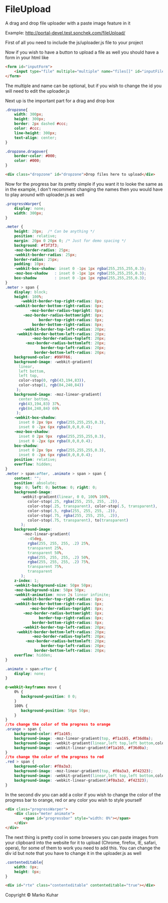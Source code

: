 FileUpload
==========

A drag and drop file uploader with a paste image feature in it

Example: http://portal-devel.test.sonchek.com/fileUpload/

First of all you need to include the js/uploader.js file to your project

Now if you wish to have a button to upload a file as well you should have a form in your html like
```html
<form id="inputForm">
    <input type="file" multiple="multiple" name="files[]" id="inputFiles">
</form>
```
The multiple and name can be optional, but if you wish to change the id you will need to edit the uploader.js

Next up is the important part for a drag and drop box

```css
.dropzone{
    width: 300px;
    height: 300px;
    border: 2px dashed #ccc;
    color: #ccc;
    line-height: 300px;
    text-align: center;
}

.dropzone.dragover{
    border-color: #000;
    color: #000;
}

```

```html
<div class="dropzone" id="dropzone">Drop files here to upload</div>
```

Now for the progress bar its pretty simple if you want it to looke the same as in the example, I don't recomment changing the names then you would have to play around with uploader.js as well

```css
.progressWarper{
    display: none;
    width: 300px;
}

.meter {
    height: 20px;  /* Can be anything */
    position: relative;
    margin: 20px 0 20px 0; /* Just for demo spacing */
    background: #f3f3f3;
    -moz-border-radius: 25px;
    -webkit-border-radius: 25px;
    border-radius: 25px;
    padding: 10px;
    -webkit-box-shadow: inset 0 -1px 1px rgba(255,255,255,0.3);
    -moz-box-shadow   : inset 0 -1px 1px rgba(255,255,255,0.3);
    box-shadow        : inset 0 -1px 1px rgba(255,255,255,0.3);
}
.meter > span {
    display: block;
    height: 100%;
       -webkit-border-top-right-radius: 8px;
    -webkit-border-bottom-right-radius: 8px;
           -moz-border-radius-topright: 8px;
        -moz-border-radius-bottomright: 8px;
               border-top-right-radius: 8px;
            border-bottom-right-radius: 8px;
        -webkit-border-top-left-radius: 20px;
     -webkit-border-bottom-left-radius: 20px;
            -moz-border-radius-topleft: 20px;
         -moz-border-radius-bottomleft: 20px;
                border-top-left-radius: 20px;
             border-bottom-left-radius: 20px;
    background-color: #99FF66;
    background-image: -webkit-gradient(
      linear,
      left bottom,
      left top,
      color-stop(0, rgb(43,194,83)),
      color-stop(1, rgb(84,240,84))
     );
    background-image: -moz-linear-gradient(
      center bottom,
      rgb(43,194,83) 37%,
      rgb(84,240,84) 69%
     );
    -webkit-box-shadow:
      inset 0 2px 9px  rgba(255,255,255,0.3),
      inset 0 -2px 6px rgba(0,0,0,0.4);
    -moz-box-shadow:
      inset 0 2px 9px  rgba(255,255,255,0.3),
      inset 0 -2px 6px rgba(0,0,0,0.4);
    box-shadow:
      inset 0 2px 9px  rgba(255,255,255,0.3),
      inset 0 -2px 6px rgba(0,0,0,0.4);
    position: relative;
    overflow: hidden;
}
.meter > span:after, .animate > span > span {
    content: "";
    position: absolute;
    top: 0; left: 0; bottom: 0; right: 0;
    background-image:
       -webkit-gradient(linear, 0 0, 100% 100%,
          color-stop(.25, rgba(255, 255, 255, .2)),
          color-stop(.25, transparent), color-stop(.5, transparent),
          color-stop(.5, rgba(255, 255, 255, .2)),
          color-stop(.75, rgba(255, 255, 255, .2)),
          color-stop(.75, transparent), to(transparent)
       );
    background-image:
        -moz-linear-gradient(
          -45deg,
          rgba(255, 255, 255, .2) 25%,
          transparent 25%,
          transparent 50%,
          rgba(255, 255, 255, .2) 50%,
          rgba(255, 255, 255, .2) 75%,
          transparent 75%,
          transparent
       );
    z-index: 1;
    -webkit-background-size: 50px 50px;
    -moz-background-size: 50px 50px;
    -webkit-animation: move 2s linear infinite;
       -webkit-border-top-right-radius: 8px;
    -webkit-border-bottom-right-radius: 8px;
           -moz-border-radius-topright: 8px;
        -moz-border-radius-bottomright: 8px;
               border-top-right-radius: 8px;
            border-bottom-right-radius: 8px;
        -webkit-border-top-left-radius: 20px;
     -webkit-border-bottom-left-radius: 20px;
            -moz-border-radius-topleft: 20px;
         -moz-border-radius-bottomleft: 20px;
                border-top-left-radius: 20px;
             border-bottom-left-radius: 20px;
    overflow: hidden;
}

.animate > span:after {
    display: none;
}

@-webkit-keyframes move {
    0% {
       background-position: 0 0;
    }
    100% {
       background-position: 50px 50px;
    }
}
//to change the color of the progress to orange
.orange > span {
    background-color: #f1a165;
    background-image: -moz-linear-gradient(top, #f1a165, #f36d0a);
    background-image: -webkit-gradient(linear,left top,left bottom,color-stop(0, #f1a165),color-stop(1, #f36d0a));
    background-image: -webkit-linear-gradient(#f1a165, #f36d0a);
}
//to change the color of the progress to red
.red > span {
    background-color: #f0a3a3;
    background-image: -moz-linear-gradient(top, #f0a3a3, #f42323);
    background-image: -webkit-gradient(linear,left top,left bottom,color-stop(0, #f0a3a3),color-stop(1, #f42323));
    background-image: -webkit-linear-gradient(#f0a3a3, #f42323);
}
```

In the second div you can add a color if you wish to change the color of the progress bar to orange, red or any color you wish to style yourself

```html
<div class="progressWarper">
    <div class="meter animate">
        <span id="progressbar" style="width: 0%"></span>
    </div>
</div>
```

The next thing is pretty cool in some browsers you can paste images from your clipboard into the website for it to upload (Chrome, firefox, IE, safari, opera), for some of them to work you need to add this. You can change the div id but note that you have to change it in the uploader.js as well

```css
.contenteditable{
    width: 0px;
    height: 0px;
}
```

```html
<div id="rte" class="contenteditable" contenteditable="true"></div>
```

Copyright © Marko Kuhar
